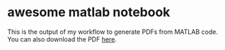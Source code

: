 # awesome matlab notebook

This is the output of my workflow to generate PDFs from MATLAB code. You can also download the PDF [here](https://github.com/sg-s/awesome-matlab-notebook/releases).

[](images/1.png)
[](images/2.png)
[](images/3.png)
[](images/4.png)
[](images/5.png)
